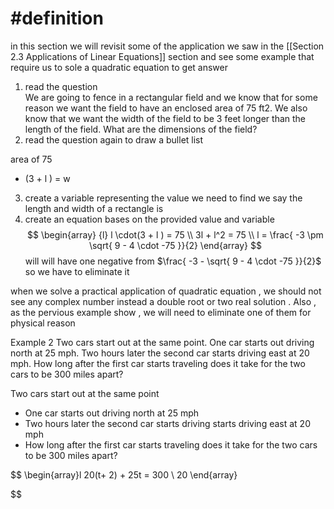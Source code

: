 # #definition 
in this section we will revisit some of the application we saw  in the [[Section 2.3 Applications of Linear Equations]] section and see  some example  that require us to sole  a quadratic equation to get answer 
1.  read the  question  
We are going to fence in a rectangular field and we know that for some reason we want the field to have an enclosed area of 75 ft2. We also know that we want the width of the field to be 3 feet longer than the length of the field. What are the dimensions of the field?
2.  read the question  again to draw a bullet  list 

area  of  75  
- (3  +  l ) = w 
3.  create a  variable representing the  value we need to find   we say  the length and width  of  a rectangle is 
4. create an equation bases on the provided value and  variable  
$$ \begin{array} {l}  
 l  \cdot(3  +  l )     =  75   \\
3l  +  l^2    = 75    \\
l   =   \frac{  -3 \pm \sqrt{ 9 -  4 \cdot -75  }}{2}
\end{array}   $$  will  will have one  negative from $\frac{  -3 - \sqrt{ 9 -  4 \cdot -75  }}{2}$  so we have to eliminate it 



when  we  solve a practical   application  of   quadratic  equation  ,  we should not see any complex  number instead a double  root or two real solution  .  Also ,  as  the pervious example show  ,  we  will need to eliminate one of them  for  physical reason   


Example 2 Two cars start out at the same point. One car starts out driving north at 25 mph. Two hours later the second car starts driving east at 20 mph. How long after the first car starts traveling does it take for the two cars to be 300 miles apart? 

Two cars start out at the same point  
-  One car starts out driving north at 25 mph  
-  Two hours later the second car starts driving  starts driving east at 20 mph   
- How long after the first car starts traveling does it take for the two cars to be 300 miles apart? 

$$
\begin{array}l
20(t+  2) + 25t  =  300    \\
20
\end{array}

$$